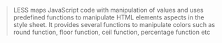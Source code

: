 >LESS maps JavaScript code with manipulation of values and uses predefined functions to manipulate HTML elements aspects in the style sheet. It provides several functions to manipulate colors such as round function, floor function, ceil function, percentage function etc